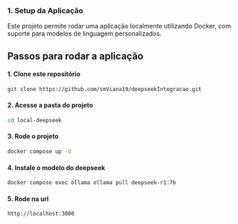 ### 1. Setup da Aplicação

Este projeto permite rodar uma aplicação localmente utilizando Docker, com suporte para modelos de linguagem
personalizados.

## Passos para rodar a aplicação

#### 1. Clone este repositório

```bash 
git clone https://github.com/smViana19/deepseekIntegracao.git
```

#### 2. Acesse a pasta do projeto

```bash
cd local-deepseek
```

#### 3. Rode o projeto

```bash
docker compose up -d
```

#### 4. Instale o modelo do deepseek

```bash
docker compose exec ollama ollama pull deepseek-r1:7b
```

#### 5. Rode na url 
```bash 
http://localhost:3000
```
